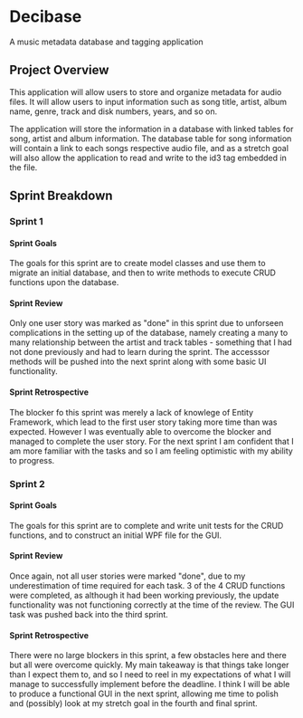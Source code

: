 # Decibase
A music metadata database and tagging application

## Project Overview
This application will allow users to store and organize metadata for audio files. It will allow users to input information such as song title, artist, album name, genre, track and disk numbers, years, and so on. 

The application will store the information in a database with linked tables for song, artist and album information. The database table for song information will contain a link to each songs respective audio file, and as a stretch goal will also allow the application to read and write to the id3 tag embedded in the file.

## Sprint Breakdown

### Sprint 1
#### Sprint Goals
The goals for this sprint are to create model classes and use them to migrate an initial database, and then to write methods to execute CRUD functions upon the database.
#### Sprint Review
Only one user story was marked as "done" in this sprint due to unforseen complications in the setting up of the database, namely creating a many to many relationship between the artist and track tables - something that I had not done previously and had to learn during the sprint. The accesssor methods will be pushed into the next sprint along with some basic UI functionality.
#### Sprint Retrospective
The blocker fo this sprint was merely a lack of knowlege of Entity Framework, which lead to the first user story taking more time than was expected. However I was eventually able to overcome the blocker and managed to complete the user story. For the next sprint I am confident that I am more familiar with the tasks and so I am feeling optimistic with my ability to progress.
 
### Sprint 2
#### Sprint Goals
The goals for this sprint are to complete and write unit tests for the CRUD functions, and to construct an initial WPF file for the GUI.
#### Sprint Review
Once again, not all user stories were marked "done", due to my underestimation of time required for each task. 3 of the 4 CRUD functions were completed, as although it had been working previously, the update functionality was not functioning correctly at the time of the review. The GUI task was pushed back into the third sprint.
#### Sprint Retrospective
There were no large blockers in this sprint, a few obstacles here and there but all were overcome quickly. My main takeaway is that things take longer than I expect them to, and so I need to reel in my expectations of what I will manage to successfully implement before the deadline. I think I will be able to produce a functional GUI in the next sprint, allowing me time to polish and (possibly) look at my stretch goal in the fourth and final sprint.

